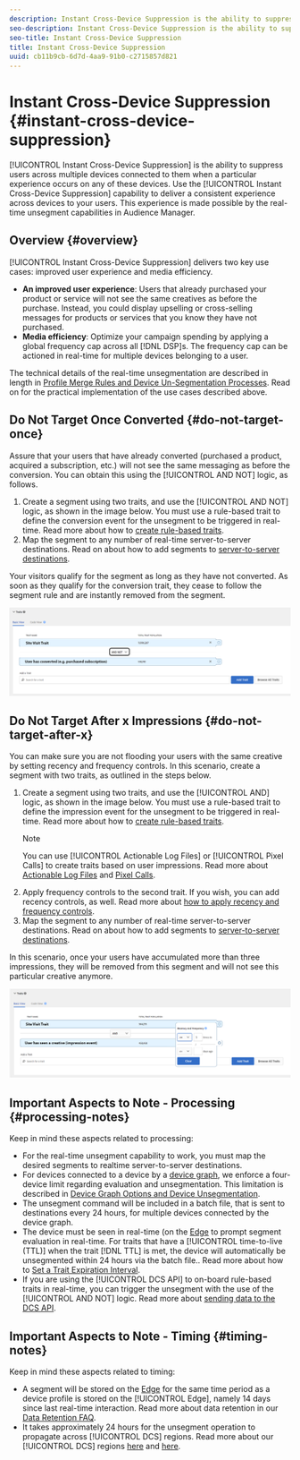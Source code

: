 ```yaml
---
description: Instant Cross-Device Suppression is the ability to suppress users across multiple devices connected to them when a particular experience occurs on any of these devices. Use the Instant Cross-Device Suppression capability to deliver a consistent experience across devices to your users. This experience is made possible by the real-time unsegment capabilities in Audience Manager.
seo-description: Instant Cross-Device Suppression is the ability to suppress users across multiple devices connected to them when a particular experience occurs on any of these devices. Use the Instant Cross-Device Suppression capability to deliver a consistent experience across devices to your users. This experience is made possible by the real-time unsegment capabilities in Audience Manager.
seo-title: Instant Cross-Device Suppression
title: Instant Cross-Device Suppression
uuid: cb11b9cb-6d7d-4aa9-91b0-c2715857d821
---
```


# Instant Cross-Device Suppression {#instant-cross-device-suppression}

[!UICONTROL Instant Cross-Device Suppression] is the ability to suppress users across multiple devices connected to them when a particular experience occurs on any of these devices. Use the [!UICONTROL Instant Cross-Device Suppression] capability to deliver a consistent experience across devices to your users. This experience is made possible by the real-time unsegment capabilities in Audience Manager.

## Overview {#overview}

[!UICONTROL Instant Cross-Device Suppression] delivers two key use cases: improved user experience and media efficiency.

* **An improved user experience**: Users that already purchased your product or service will not see the same creatives as before the purchase. Instead, you could display upselling or cross-selling messages for products or services that you know they have not purchased.
* **Media efficiency**: Optimize your campaign spending by applying a global frequency cap across all [!DNL DSP]s. The frequency cap can be actioned in real-time for multiple devices belonging to a user.

The technical details of the real-time unsegmentation are described in length in [Profile Merge Rules and Device Un-Segmentation Processes](merge-rule-unsegment.md). Read on for the practical implementation of the use cases described above.

## Do Not Target Once Converted {#do-not-target-once}

Assure that your users that have already converted (purchased a product, acquired a subscription, etc.) will not see the same messaging as before the conversion. You can obtain this using the [!UICONTROL AND NOT] logic, as follows.

1. Create a segment using two traits, and use the [!UICONTROL AND NOT] logic, as shown in the image below. You must use a rule-based trait to define the conversion event for the unsegment to be triggered in real-time. Read more about how to [create rule-based traits](../traits/create-onboarded-rule-based-traits.md).
2. Map the segment to any number of real-time server-to-server destinations. Read on about how to add segments to [server-to-server destinations](../destinations/add-edit-segments.md).

Your visitors qualify for the segment as long as they have not converted. As soon as they qualify for the conversion trait, they cease to follow the segment rule and are instantly removed from the segment.

![](assets/and_not_use_case.png)

## Do Not Target After x Impressions {#do-not-target-after-x}

You can make sure you are not flooding your users with the same creative by setting recency and frequency controls. In this scenario, create a segment with two traits, as outlined in the steps below.

1. Create a segment using two traits, and use the [!UICONTROL AND] logic, as shown in the image below. You must use a rule-based trait to define the impression event for the unsegment to be triggered in real-time. Read more about how to [create rule-based traits](../traits/create-onboarded-rule-based-traits.md).
   >[!NOTE]
   >
   >You can use [!UICONTROL Actionable Log Files] or [!UICONTROL Pixel Calls] to create traits based on user impressions. Read more about [Actionable Log Files](../../integration/media-data-integration/actionable-log-files.md) and [Pixel Calls](../../integration/media-data-integration/impression-data-pixels.md).
2. Apply frequency controls to the second trait. If you wish, you can add recency controls, as well. Read more about [how to apply recency and frequency controls](../segments/recency-and-frequency.md).
3. Map the segment to any number of real-time server-to-server destinations. Read on about how to add segments to [server-to-server destinations](../destinations/add-edit-segments.md).

In this scenario, once your users have accumulated more than three impressions, they will be removed from this segment and will not see this particular creative anymore.

![](assets/impressions_use_case.png)

## Important Aspects to Note - Processing {#processing-notes}

Keep in mind these aspects related to processing:

* For the real-time unsegment capability to work, you must map the desired segments to realtime server-to-server destinations.
* For devices connected to a device by a [device graph](profile-link-use-case.md#recommendations), we enforce a four-device limit regarding evaluation and unsegmentation. This limitation is described in [Device Graph Options and Device Unsegmentation](merge-rule-unsegment.md#device-graph-options-unsegmentation).​
* The unsegment command will be included in a batch file, that is sent to destinations every 24 hours, for multiple devices connected by the device graph. 
* The device must be seen in real-time (on the [Edge](../../reference/system-components/components-edge.md) to prompt segment evaluation in real-time. For traits that have a [!UICONTROL time-to-live (TTL)]  when the trait [!DNL TTL] is met, the device will automatically be unsegmented within 24 hours via the batch file..​ Read more about how to [Set a Trait Expiration Interval](../traits/create-onboarded-rule-based-traits.md#set-expiration-interval).
* If you are using the [!UICONTROL DCS API] to on-board rule-based traits in real-time, you can trigger the unsegment with the use of the [!UICONTROL AND NOT] logic. Read more about [sending data to the DCS API](../../api/dcs-intro/dcs-event-calls/dcs-url-send.md).​

## Important Aspects to Note - Timing {#timing-notes}

Keep in mind these aspects related to timing:

* A segment will be stored on the [Edge](../../reference/system-components/components-edge.md) for the same time period as a device profile is stored on the [!UICONTROL Edge], namely 14 days since last real-time interaction. Read more about data retention in our [Data Retention FAQ](../../faq/faq-privacy.md#data-retention-faq).
* It takes approximately 24 hours for the unsegment operation to propagate across [!UICONTROL DCS] regions. Read more about our [!UICONTROL DCS] regions [here](../..//reference/system-components/components-data-collection.md) and [here](../../api/dcs-intro/dcs-api-reference/dcs-regions.md).
